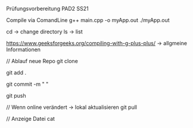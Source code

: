 Prüfungsvorbereitung PAD2 SS21


Compile via ComandLine
g++ main.cpp -o myApp.out
./myApp.out 

cd -> change directory
ls -> list

https://www.geeksforgeeks.org/compiling-with-g-plus-plus/ -> allgmeine Informationen

// Ablauf neue Repo
git clone

git add .

git commit -m " "

git push

// Wenn online verändert -> lokal aktualisieren
git pull

// Anzeige Datei
cat <nameDatei>
